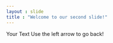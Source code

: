 ```yaml
---
layout : slide
title : "Welcome to our second slide!" 
---
```

Your Text
Use the left arrow to go back!
